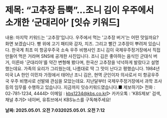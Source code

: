 # **제목: “고추장 듬뿍”…조니 김이 우주에서 소개한 ‘군대리아’ [잇슈 키워드]**

  내용: 마지막 키워드는 '고추장'입니다.   우주에서 먹는 '고추장 버거'는 어떤 맛일까요? 화면 보겠습니다.  빵 위에  고기 패티와 감자, 치즈. 그리고 빨간 고추장이 뿌려져 있습니다. 한국계 최초 미 항공우주국 소속 우주 비행사인 조니 김이 국제우주정거장에서 직접 만들어 먹은 거라며 SNS에 공개한 사진입니다. 조니 김은 좋아하는 음식인 군대식 버거,  이른바 '군대리아'를 약간 변형해 봤다며, 한국산 고추장을 넉넉하게 발랐다고 설명했는데요. 가족의 요리가 그리웠는데, 나름대로 딱 그 맛이 난다고 평했습니다. 1984년 미국 LA 한인 이민자 가정에서 태어난 조니 김은, 현역 군인이자 의사로서 미 항공우주국 우주 비행사로 선발돼 관심을 모았는데요. 지난달부터 국제우주정거장에서 과학 조사 등의 임무를 수행하고 있습니다. 지금까지  잇슈키워드였습니다.■ 제보하기▷ 전화 : 02-781-1234, 4444▷ 이메일 : kbs1234@kbs.co.kr▷ 카카오톡 : 'KBS제보' 검색, 채널 추가▷ 네이버, 유튜브에서 KBS뉴스를 구독해주세요!

  **날짜: 2025.05.01. 오전 7:032025.05.01. 오전 7:12**